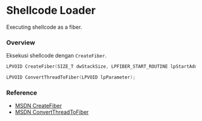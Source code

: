 # Shellcode Loader

Executing shellcode as a fiber.

### Overview

Eksekusi shellcode dengan `CreateFiber`.

```c++
LPVOID CreateFiber(SIZE_T dwStackSize, LPFIBER_START_ROUTINE lpStartAddress, LPVOID lpParameter);

LPVOID ConvertThreadToFiber(LPVOID lpParameter);
```

### Reference 

- [MSDN CreateFiber](https://docs.microsoft.com/en-us/windows/win32/api/winbase/nf-winbase-createfiber)
- [MSDN ConvertThreadToFiber](https://docs.microsoft.com/en-us/windows/win32/api/winbase/nf-winbase-convertthreadtofiber)